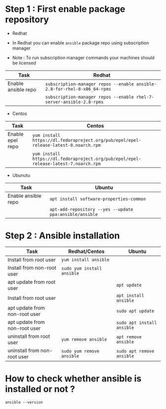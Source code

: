 # Step 1 : First enable package repository

- Redhat

* In Redhat you can enable `ansible` package repo using subscription manager

* Note : To run subscription manager commands your machines should be licensed


| Task                | Redhat                                                                   |
| ------------------- | ------------------------------------------------------------------------ |
| Enable ansible repo | `subscription-manager repos --enable ansible-2.8-for-rhel-8-x86_64-rpms` |  
|                     | `subscription-manager repos --enable rhel-7-server-ansible-2.8-rpms`     |

- Centos

| Task             | Centos                                                                               |
| ---------------- | ------------------------------------------------------------------------------------ |
| Enable epel repo | `yum install https://dl.fedoraproject.org/pub/epel/epel-release-latest-8.noarch.rpm` |
|                  | `yum install https://dl.fedoraproject.org/pub/epel/epel-release-latest-7.noarch.rpm` |

- Ubunutu

| Task                | Ubuntu                                                  |
| --------------------| ------------------------------------------------------- |
| Enable ansible repo | `apt install software-properties-common`                |
|                     | `apt-add-repository --yes --update ppa:ansible/ansible` |

# Step 2 : Ansible installation

| Task                            | Redhat/Centos             | Ubuntu                     |
| ------------------------------- | ------------------------- | -------------------------- |
| Install from root user          | `yum install ansible`     |                            |
| Install from non-root user      | `sudo yum install ansible`|                            |
| apt update from root user       |                           | `apt update`               |
| Install from root user          |                           | `apt install ansible`      |
| apt update from non-root user   |                           | `sudo apt update`          |
| apt update from non-root user   |                           | `sudo apt install ansible` |
| uninstall from root user        | `yum remove ansible`      | `apt remove ansible`       |
| uninstall from non-root user    | `sudo yum remove ansible` | `sudo apt remove ansible`  |


# How to check whether ansible is installed or not ?

`ansible --version`
